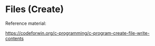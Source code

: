 # Files (Create)

Reference material:

https://codeforwin.org/c-programming/c-program-create-file-write-contents